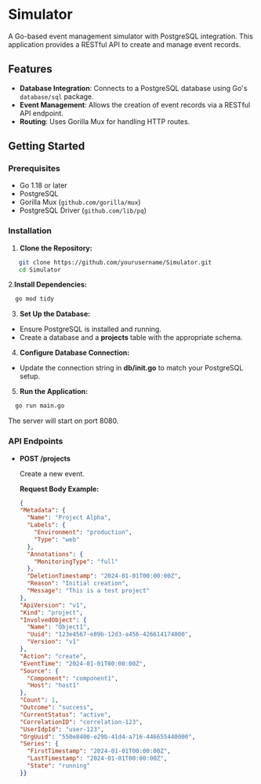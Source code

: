 # Simulator

A Go-based event management simulator with PostgreSQL integration. This application provides a RESTful API to create and manage event records.

## Features

- **Database Integration**: Connects to a PostgreSQL database using Go's `database/sql` package.
- **Event Management**: Allows the creation of event records via a RESTful API endpoint.
- **Routing**: Uses Gorilla Mux for handling HTTP routes.

## Getting Started

### Prerequisites

- Go 1.18 or later
- PostgreSQL
- Gorilla Mux (`github.com/gorilla/mux`)
- PostgreSQL Driver (`github.com/lib/pq`)

### Installation

1. **Clone the Repository:**

```sh
   git clone https://github.com/yourusername/Simulator.git
   cd Simulator
```

2.**Install Dependencies:**

```sh
  go mod tidy
```

3. **Set Up the Database:**

 * Ensure PostgreSQL is installed and running.
 * Create a database and a **projects** table with the appropriate schema.

4. **Configure Database Connection:**

 * Update the connection string in **db/init.go** to match your PostgreSQL setup.

5. **Run the Application:**

```sh
  go run main.go
```
  The server will start on port 8080.

### API Endpoints

* **POST /projects**

  Create a new event.

  **Request Body Example:**

  ```json
  {
  "Metadata": {
    "Name": "Project Alpha",
    "Labels": {
      "Environment": "production",
      "Type": "web"
    },
    "Annotations": {
      "MonitoringType": "full"
    },
    "DeletionTimestamp": "2024-01-01T00:00:00Z",
    "Reason": "Initial creation",
    "Message": "This is a test project"
  },
  "ApiVersion": "v1",
  "Kind": "project",
  "InvolvedObject": {
    "Name": "Object1",
    "Uuid": "123e4567-e89b-12d3-a456-426614174000",
    "Version": "v1"
  },
  "Action": "create",
  "EventTime": "2024-01-01T00:00:00Z",
  "Source": {
    "Component": "component1",
    "Host": "host1"
  },
  "Count": 1,
  "Outcome": "success",
  "CurrentStatus": "active",
  "CorrelationID": "correlation-123",
  "UserIdpId": "user-123",
  "OrgUuid": "550e8400-e29b-41d4-a716-446655440000",
  "Series": {
    "FirstTimestamp": "2024-01-01T00:00:00Z",
    "LastTimestamp": "2024-01-01T00:00:00Z",
    "State": "running"
  }}
  ```
  

